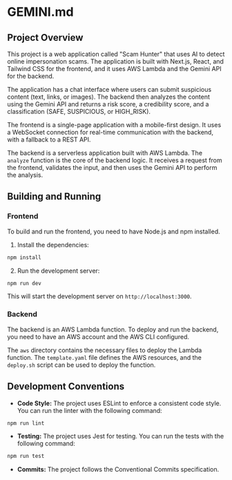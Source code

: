 # GEMINI.md

## Project Overview

This project is a web application called "Scam Hunter" that uses AI to detect online impersonation scams. The application is built with Next.js, React, and Tailwind CSS for the frontend, and it uses AWS Lambda and the Gemini API for the backend.

The application has a chat interface where users can submit suspicious content (text, links, or images). The backend then analyzes the content using the Gemini API and returns a risk score, a credibility score, and a classification (SAFE, SUSPICIOUS, or HIGH_RISK).

The frontend is a single-page application with a mobile-first design. It uses a WebSocket connection for real-time communication with the backend, with a fallback to a REST API.

The backend is a serverless application built with AWS Lambda. The `analyze` function is the core of the backend logic. It receives a request from the frontend, validates the input, and then uses the Gemini API to perform the analysis.

## Building and Running

### Frontend

To build and run the frontend, you need to have Node.js and npm installed.

1.  Install the dependencies:

```bash
npm install
```

2.  Run the development server:

```bash
npm run dev
```

This will start the development server on `http://localhost:3000`.

### Backend

The backend is an AWS Lambda function. To deploy and run the backend, you need to have an AWS account and the AWS CLI configured.

The `aws` directory contains the necessary files to deploy the Lambda function. The `template.yaml` file defines the AWS resources, and the `deploy.sh` script can be used to deploy the function.

## Development Conventions

*   **Code Style:** The project uses ESLint to enforce a consistent code style. You can run the linter with the following command:

```bash
npm run lint
```

*   **Testing:** The project uses Jest for testing. You can run the tests with the following command:

```bash
npm run test
```

*   **Commits:** The project follows the Conventional Commits specification.
